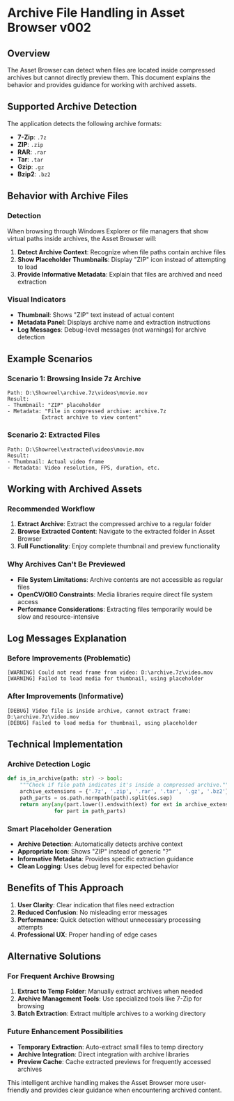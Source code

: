 # Archive File Handling in Asset Browser v002

## Overview

The Asset Browser can detect when files are located inside compressed archives but cannot directly preview them. This document explains the behavior and provides guidance for working with archived assets.

## Supported Archive Detection

The application detects the following archive formats:
- **7-Zip**: `.7z`
- **ZIP**: `.zip` 
- **RAR**: `.rar`
- **Tar**: `.tar`
- **Gzip**: `.gz`
- **Bzip2**: `.bz2`

## Behavior with Archive Files

### Detection
When browsing through Windows Explorer or file managers that show virtual paths inside archives, the Asset Browser will:

1. **Detect Archive Context**: Recognize when file paths contain archive files
2. **Show Placeholder Thumbnails**: Display "ZIP" icon instead of attempting to load
3. **Provide Informative Metadata**: Explain that files are archived and need extraction

### Visual Indicators
- **Thumbnail**: Shows "ZIP" text instead of actual content
- **Metadata Panel**: Displays archive name and extraction instructions
- **Log Messages**: Debug-level messages (not warnings) for archive detection

## Example Scenarios

### Scenario 1: Browsing Inside 7z Archive
```
Path: D:\Showreel\archive.7z\videos\movie.mov
Result: 
- Thumbnail: "ZIP" placeholder
- Metadata: "File in compressed archive: archive.7z
           Extract archive to view content"
```

### Scenario 2: Extracted Files
```
Path: D:\Showreel\extracted\videos\movie.mov
Result:
- Thumbnail: Actual video frame
- Metadata: Video resolution, FPS, duration, etc.
```

## Working with Archived Assets

### Recommended Workflow
1. **Extract Archive**: Extract the compressed archive to a regular folder
2. **Browse Extracted Content**: Navigate to the extracted folder in Asset Browser
3. **Full Functionality**: Enjoy complete thumbnail and preview functionality

### Why Archives Can't Be Previewed
- **File System Limitations**: Archive contents are not accessible as regular files
- **OpenCV/OIIO Constraints**: Media libraries require direct file system access
- **Performance Considerations**: Extracting files temporarily would be slow and resource-intensive

## Log Messages Explanation

### Before Improvements (Problematic)
```
[WARNING] Could not read frame from video: D:\archive.7z\video.mov
[WARNING] Failed to load media for thumbnail, using placeholder
```

### After Improvements (Informative)
```
[DEBUG] Video file is inside archive, cannot extract frame: D:\archive.7z\video.mov
[DEBUG] Failed to load media for thumbnail, using placeholder
```

## Technical Implementation

### Archive Detection Logic
```python
def is_in_archive(path: str) -> bool:
    """Check if file path indicates it's inside a compressed archive."""
    archive_extensions = {'.7z', '.zip', '.rar', '.tar', '.gz', '.bz2'}
    path_parts = os.path.normpath(path).split(os.sep)
    return any(any(part.lower().endswith(ext) for ext in archive_extensions) 
               for part in path_parts)
```

### Smart Placeholder Generation
- **Archive Detection**: Automatically detects archive context
- **Appropriate Icon**: Shows "ZIP" instead of generic "?" 
- **Informative Metadata**: Provides specific extraction guidance
- **Clean Logging**: Uses debug level for expected behavior

## Benefits of This Approach

1. **User Clarity**: Clear indication that files need extraction
2. **Reduced Confusion**: No misleading error messages
3. **Performance**: Quick detection without unnecessary processing attempts
4. **Professional UX**: Proper handling of edge cases

## Alternative Solutions

### For Frequent Archive Browsing
1. **Extract to Temp Folder**: Manually extract archives when needed
2. **Archive Management Tools**: Use specialized tools like 7-Zip for browsing
3. **Batch Extraction**: Extract multiple archives to a working directory

### Future Enhancement Possibilities
- **Temporary Extraction**: Auto-extract small files to temp directory
- **Archive Integration**: Direct integration with archive libraries
- **Preview Cache**: Cache extracted previews for frequently accessed archives

This intelligent archive handling makes the Asset Browser more user-friendly and provides clear guidance when encountering archived content.
